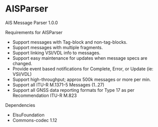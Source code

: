 # AISParser
AIS Message Parser 1.0.0

Requirements for AISParser
- Support messages with Tag-block and non-tag-blocks.
- Support messages with multiple fragments.
- Support linking VSI/VDL info to messages.
- Support easy maintenance for updates when message specs are changed.
- Provide event based notifications for Complete, Error, or Update (ie: VSI/VDL)
- Support high-throughput; approx 500k messages or more per min.
- Support all ITU-R M.1371-5 Messages (1..27)
- Support all GNSS data reporting formats for Type 17 as per Recommendation ITU-R M.823

Dependencies
- ElsuFoundation
- Commons-codec 1.12
